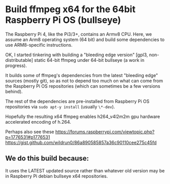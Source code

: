# Build ffmpeg x64 for the 64bit Raspberry Pi OS (bullseye)

The Raspberry Pi 4, like the Pi3/3+, contains an Armv8 CPU. Here, we assume an Arm8 operating system (64 bit) and build some dependencies to use ARM8-specific instructions.

OK, I started tinkering with building a "bleeding edge version" [gpl3, non-distributable] static 64-bit ffmpeg under 64-bit bullseye (a work in progress).

It builds some of ffmpeg's dependencies from the latest "bleeding edge" sources (mostly git), so as not to depend too much on what can come from the Raspberry Pi OS repositories (which can sometimes be a few versions behind).   

The rest of the dependencies are pre-installed from Raspberry Pi OS repositories via ```sudo apt-y install``` (usually ```\*-dev```).

Hopefully the resulting x64 ffmpeg enables h264_v4l2m2m gpu hardware accelerated encoding of h.264.

Perhaps also see these
https://forums.raspberrypi.com/viewtopic.php?p=1776531#p1776531
https://gist.github.com/wildrun0/86a890585857a36c90110cee275c45fd

## We do this build because:   
It uses the LATEST updated source rather than whatever old version may be in Raspberry Pi debian bullseye x64 repositories.
